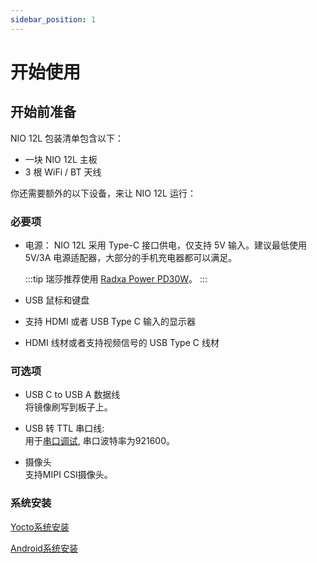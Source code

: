 ```yaml
---
sidebar_position: 1
---
```


# 开始使用


## 开始前准备

NIO 12L 包装清单包含以下：

- 一块 NIO 12L 主板
- 3 根 WiFi / BT 天线

你还需要额外的以下设备，来让 NIO 12L 运行：

### 必要项

- 电源：
  NIO 12L 采用 Type-C 接口供电，仅支持 5V 输入。建议最低使用 5V/3A 电源适配器，大部分的手机充电器都可以满足。

  :::tip
  瑞莎推荐使用 [Radxa Power PD30W](/accessories/pd_30w)。
  :::

- USB 鼠标和键盘

- 支持 HDMI 或者 USB Type C 输入的显示器

- HDMI 线材或者支持视频信号的 USB Type C 线材  

### 可选项

- USB C to USB A 数据线  
  将镜像刷写到板子上。

- USB 转 TTL 串口线:  
  用于[串口调试](/general-tutorial/serial), 串口波特率为921600。

- 摄像头  
  支持MIPI CSI摄像头。

### 系统安装

[Yocto系统安装](/nio/nio12l/install-yocto-system)

[Android系统安装](/nio/nio12l/install-android-system)
